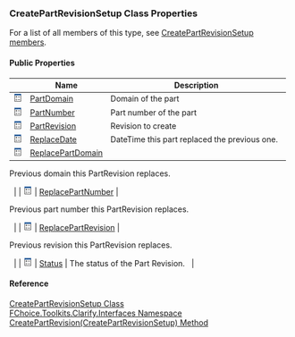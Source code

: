 ﻿### CreatePartRevisionSetup Class Properties

For a list of all members of this type, see [CreatePartRevisionSetup members](FChoice.Toolkits.Clarify~FChoice.Toolkits.Clarify.Interfaces.CreatePartRevisionSetup_members.md).

#### Public Properties

|   | Name | Description |
| --- | --- | --- |
| ![Public Property](dotnetimages/publicProperty.png) | [PartDomain](FChoice.Toolkits.Clarify~FChoice.Toolkits.Clarify.Interfaces.CreatePartRevisionSetup~PartDomain.md) | Domain of the part   |
| ![Public Property](dotnetimages/publicProperty.png) | [PartNumber](FChoice.Toolkits.Clarify~FChoice.Toolkits.Clarify.Interfaces.CreatePartRevisionSetup~PartNumber.md) | Part number of the part   |
| ![Public Property](dotnetimages/publicProperty.png) | [PartRevision](FChoice.Toolkits.Clarify~FChoice.Toolkits.Clarify.Interfaces.CreatePartRevisionSetup~PartRevision.md) | Revision to create   |
| ![Public Property](dotnetimages/publicProperty.png) | [ReplaceDate](FChoice.Toolkits.Clarify~FChoice.Toolkits.Clarify.Interfaces.CreatePartRevisionSetup~ReplaceDate.md) | DateTime this part replaced the previous one.   |
| ![Public Property](dotnetimages/publicProperty.png) | [ReplacePartDomain](FChoice.Toolkits.Clarify~FChoice.Toolkits.Clarify.Interfaces.CreatePartRevisionSetup~ReplacePartDomain.md) | 
Previous domain this PartRevision replaces.

  |
| ![Public Property](dotnetimages/publicProperty.png) | [ReplacePartNumber](FChoice.Toolkits.Clarify~FChoice.Toolkits.Clarify.Interfaces.CreatePartRevisionSetup~ReplacePartNumber.md) | 

Previous part number this PartRevision replaces.

  |
| ![Public Property](dotnetimages/publicProperty.png) | [ReplacePartRevision](FChoice.Toolkits.Clarify~FChoice.Toolkits.Clarify.Interfaces.CreatePartRevisionSetup~ReplacePartRevision.md) | 

Previous revision this PartRevision replaces.

  |
| ![Public Property](dotnetimages/publicProperty.png) | [Status](FChoice.Toolkits.Clarify~FChoice.Toolkits.Clarify.Interfaces.CreatePartRevisionSetup~Status.md) | The status of the Part Revision.   |





#### Reference

[CreatePartRevisionSetup Class](FChoice.Toolkits.Clarify~FChoice.Toolkits.Clarify.Interfaces.CreatePartRevisionSetup.md)  
[FChoice.Toolkits.Clarify.Interfaces Namespace](FChoice.Toolkits.Clarify~FChoice.Toolkits.Clarify.Interfaces_namespace.md)  
[CreatePartRevision(CreatePartRevisionSetup) Method](FChoice.Toolkits.Clarify~FChoice.Toolkits.Clarify.Interfaces.InterfacesToolkit~CreatePartRevision(CreatePartRevisionSetup).md)